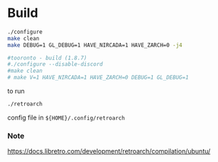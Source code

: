 # Build
```bash
./configure
make clean
make DEBUG=1 GL_DEBUG=1 HAVE_NIRCADA=1 HAVE_ZARCH=0 -j4

#tooronto - build (1.8.7)
#./configure --disable-discord
#make clean 
# make V=1 HAVE_NIRCADA=1 HAVE_ZARCH=0 DEBUG=1 GL_DEBUG=1
```
to run
```bash
./retroarch
```
config file in `${HOME}/.config/retroarch`

### Note
https://docs.libretro.com/development/retroarch/compilation/ubuntu/
